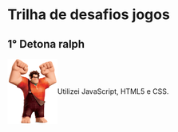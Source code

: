 # Trilha de desafios jogos
## 1° Detona ralph

<div style="display: flex; flex-direction:row; align-items: center;">
    <img src="src/img/ralph1_resized.png" alt="Detona Ralph" width="100px">
    <p>Utilizei JavaScript, HTML5 e CSS.</p>
</div>



 
 



